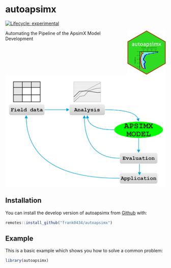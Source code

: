 # autoapsimx

<!-- badges: start -->
[![Lifecycle: experimental](https://img.shields.io/badge/lifecycle-experimental-orange.svg)](https://www.tidyverse.org/lifecycle/#experimental)
<!-- badges: end -->

<a href='https://frank0434.github.io/autoapsimx'><img src='man/figures/logo.png' align="right" height="139" /></a>

Automating the Pipeline of the ApsimX Model Development 

![](man/figures/Pipeline.png)


## Installation

You can install the develop version of autoapsimx from [Github](https://github.com/frank0434/autoapsimx) with:

``` r
remotes::install_github("frank0434/autoapsimx")
```

## Example

This is a basic example which shows you how to solve a common problem:

``` r
library(autoapsimx)
```

